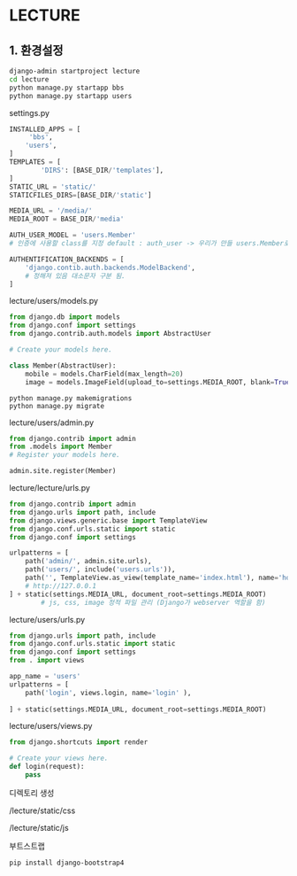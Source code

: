 # LECTURE



## 1. 환경설정

```bash
django-admin startproject lecture
cd lecture
python manage.py startapp bbs
python manage.py startapp users
```

settings.py

```python
INSTALLED_APPS = [
     'bbs',
    'users',
]
TEMPLATES = [
        'DIRS': [BASE_DIR/'templates'],
]
STATIC_URL = 'static/'
STATICFILES_DIRS=[BASE_DIR/'static']

MEDIA_URL = '/media/'
MEDIA_ROOT = BASE_DIR/'media'

AUTH_USER_MODEL = 'users.Member'
# 인증에 사용할 class를 지정 default : auth_user -> 우리가 만들 users.Member로 사용

AUTHENTIFICATION_BACKENDS = [
    'django.contib.auth.backends.ModelBackend',
    # 정해져 있음 대소문자 구분 됨.
]
```

lecture/users/models.py

```python
from django.db import models
from django.conf import settings
from django.contrib.auth.models import AbstractUser

# Create your models here.

class Member(AbstractUser):
    mobile = models.CharField(max_length=20)
    image = models.ImageField(upload_to=settings.MEDIA_ROOT, blank=True, null=True)
```

```
python manage.py makemigrations
python manage.py migrate
```





lecture/users/admin.py

```python
from django.contrib import admin
from .models import Member
# Register your models here.

admin.site.register(Member)
```



lecture/lecture/urls.py

```python
from django.contrib import admin
from django.urls import path, include
from django.views.generic.base import TemplateView
from django.conf.urls.static import static
from django.conf import settings

urlpatterns = [
    path('admin/', admin.site.urls),
    path('users/', include('users.urls')),
    path('', TemplateView.as_view(template_name='index.html'), name='home'),
    # http://127.0.0.1
] + static(settings.MEDIA_URL, document_root=settings.MEDIA_ROOT)
		# js, css, image 정적 파일 관리 (Django가 webserver 역할을 함)

```

lecture/users/urls.py

```python
from django.urls import path, include
from django.conf.urls.static import static
from django.conf import settings
from . import views

app_name = 'users'
urlpatterns = [
    path('login', views.login, name='login' ),
    
] + static(settings.MEDIA_URL, document_root=settings.MEDIA_ROOT)
```

lecture/users/views.py

```python
from django.shortcuts import render

# Create your views here.
def login(request):
    pass
```



디렉토리 생성

/lecture/static/css

/lecture/static/js

부트스트랩

```
pip install django-bootstrap4
```

